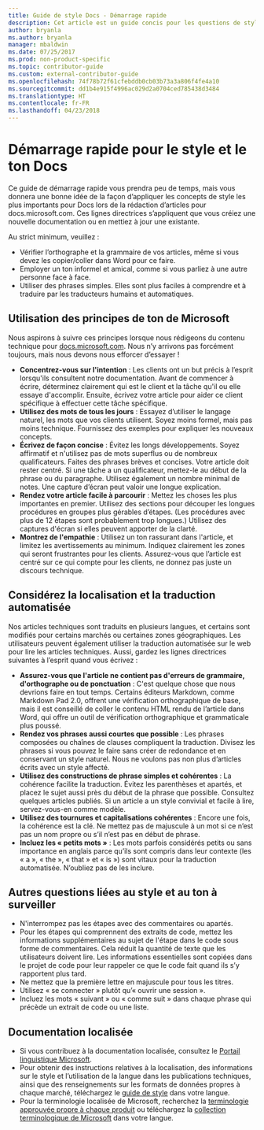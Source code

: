 ```yaml
---
title: Guide de style Docs - Démarrage rapide
description: Cet article est un guide concis pour les questions de style. Il contient seulement l’essentiel pour bien démarrer avec docs.microsoft.com.
author: bryanla
ms.author: bryanla
manager: mbaldwin
ms.date: 07/25/2017
ms.prod: non-product-specific
ms.topic: contributor-guide
ms.custom: external-contributor-guide
ms.openlocfilehash: 74f78b72f61cfebddb0cb03b73a3a806f4fe4a10
ms.sourcegitcommit: dd1b4e915f4996ac029d2a0704ced785438d3484
ms.translationtype: HT
ms.contentlocale: fr-FR
ms.lasthandoff: 04/23/2018
---
```

# <a name="docs-style-and-voice-quick-start"></a>Démarrage rapide pour le style et le ton Docs

Ce guide de démarrage rapide vous prendra peu de temps, mais vous donnera une bonne idée de la façon d’appliquer les concepts de style les plus importants pour Docs lors de la rédaction d’articles pour docs.microsoft.com. Ces lignes directrices s’appliquent que vous créiez une nouvelle documentation ou en mettiez à jour une existante.

Au strict minimum, veuillez :

- Vérifier l’orthographe et la grammaire de vos articles, même si vous devez les copier/coller dans Word pour ce faire.
- Employer un ton informel et amical, comme si vous parliez à une autre personne face à face.
- Utiliser des phrases simples. Elles sont plus faciles à comprendre et à traduire par les traducteurs humains et automatiques.

## <a name="use-the-microsoft-voice-principles"></a>Utilisation des principes de ton de Microsoft

Nous aspirons à suivre ces principes lorsque nous rédigeons du contenu technique pour [docs.microsoft.com](https://docs.microsoft.com). Nous n’y arrivons pas forcément toujours, mais nous devons nous efforcer d’essayer !

- **Concentrez-vous sur l'intention** : Les clients ont un but précis à l’esprit lorsqu'ils consultent notre documentation. Avant de commencer à écrire, déterminez clairement qui est le client et la tâche qu'il ou elle essaye d'accomplir. Ensuite, écrivez votre article pour aider ce client spécifique à effectuer cette tâche spécifique.
- **Utilisez des mots de tous les jours** : Essayez d’utiliser le langage naturel, les mots que vos clients utilisent. Soyez moins formel, mais pas moins technique. Fournissez des exemples pour expliquer les nouveaux concepts.
- **Écrivez de façon concise** : Évitez les longs développements. Soyez affirmatif et n'utilisez pas de mots superflus ou de nombreux qualificateurs. Faites des phrases brèves et concises. Votre article doit rester centré. Si une tâche a un qualificateur, mettez-le au début de la phrase ou du paragraphe. Utilisez également un nombre minimal de notes. Une capture d’écran peut valoir une longue explication.
- **Rendez votre article facile à parcourir** : Mettez les choses les plus importantes en premier. Utilisez des sections pour découper les longues procédures en groupes plus gérables d’étapes. (Les procédures avec plus de 12 étapes sont probablement trop longues.) Utilisez des captures d'écran si elles peuvent apporter de la clarté.
- **Montrez de l'empathie** : Utilisez un ton rassurant dans l'article, et limitez les avertissements au minimum. Indiquez clairement les zones qui seront frustrantes pour les clients. Assurez-vous que l’article est centré sur ce qui compte pour les clients, ne donnez pas juste un discours technique.

## <a name="consider-localization-and-machine-translation"></a>Considérez la localisation et la traduction automatisée

Nos articles techniques sont traduits en plusieurs langues, et certains sont modifiés pour certains marchés ou certaines zones géographiques. Les utilisateurs peuvent également utiliser la traduction automatisée sur le web pour lire les articles techniques. Aussi, gardez les lignes directrices suivantes à l’esprit quand vous écrivez :

- **Assurez-vous que l'article ne contient pas d'erreurs de grammaire, d'orthographe ou de ponctuation** : C'est quelque chose que nous devrions faire en tout temps. Certains éditeurs Markdown, comme Markdown Pad 2.0, offrent une vérification orthographique de base, mais il est conseillé de coller le contenu HTML rendu de l’article dans Word, qui offre un outil de vérification orthographique et grammaticale plus poussé.
- **Rendez vos phrases aussi courtes que possible** : Les phrases composées ou chaînes de clauses compliquent la traduction. Divisez les phrases si vous pouvez le faire sans créer de redondance et en conservant un style naturel. Nous ne voulons pas non plus d’articles écrits avec un style affecté.
- **Utilisez des constructions de phrase simples et cohérentes** : La cohérence facilite la traduction. Évitez les parenthèses et apartés, et placez le sujet aussi près du début de la phrase que possible. Consultez quelques articles publiés. Si un article a un style convivial et facile à lire, servez-vous-en comme modèle.
- **Utilisez des tournures et capitalisations cohérentes** : Encore une fois, la cohérence est la clé. Ne mettez pas de majuscule à un mot si ce n’est pas un nom propre ou s’il n’est pas en début de phrase.
- **Incluez les « petits mots »** : Les mots parfois considérés petits ou sans importance en anglais parce qu’ils sont compris dans leur contexte (les « a », « the », « that » et « is ») sont vitaux pour la traduction automatisée. N’oubliez pas de les inclure.

## <a name="other-style-and-voice-issues-to-watch-for"></a>Autres questions liées au style et au ton à surveiller

- N'interrompez pas les étapes avec des commentaires ou apartés.
- Pour les étapes qui comprennent des extraits de code, mettez les informations supplémentaires au sujet de l'étape dans le code sous forme de commentaires. Cela réduit la quantité de texte que les utilisateurs doivent lire. Les informations essentielles sont copiées dans le projet de code pour leur rappeler ce que le code fait quand ils s’y rapportent plus tard.
- Ne mettez que la première lettre en majuscule pour tous les titres.
- Utilisez « se connecter » plutôt qu’« ouvrir une session ».
- Incluez les mots « suivant » ou « comme suit » dans chaque phrase qui précède un extrait de code ou une liste.

## <a name="localized-documentation"></a>Documentation localisée

- Si vous contribuez à la documentation localisée, consultez le [Portail linguistique Microsoft](https://www.microsoft.com/Language/Default.aspx).
- Pour obtenir des instructions relatives à la localisation, des informations sur le style et l’utilisation de la langue dans les publications techniques, ainsi que des renseignements sur les formats de données propres à chaque marché, téléchargez le [guide de style](https://www.microsoft.com/Language/StyleGuides.aspx) dans votre langue.
- Pour la terminologie localisée de Microsoft, recherchez la [terminologie approuvée propre à chaque produit](https://www.microsoft.com/Language/Search.aspx) ou téléchargez la [collection terminologique de Microsoft](https://www.microsoft.com/Language/Terminology.aspx) dans votre langue.
